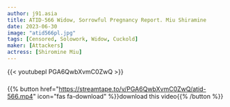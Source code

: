 ```yaml
---
author: j91.asia
title: ATID-566 Widow, Sorrowful Pregnancy Report. Miu Shiramine
date: 2023-06-30
image: "atid566pl.jpg"
tags: [Censored, Solowork, Widow, Cuckold]
maker: [Attackers]
actress: [Shiromine Miu]
---
```



{{< youtubepl PGA6QwbXvmC0ZwQ >}}
###

{{% button href="https://streamtape.to/v/PGA6QwbXvmC0ZwQ/atid-566.mp4" icon="fas fa-download" %}}download this video{{% /button %}}

